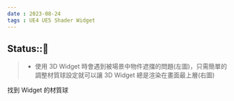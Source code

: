 ```yaml
---
date : 2023-08-24
tags : UE4 UE5 Shader Widget
---
```

Status::🌱
---
>- 使用 3D Widget 時會遇到被場景中物件遮擋的問題(左圖)，只需簡單的調整材質球設定就可以讓 3D Widget 總是渲染在畫面最上層(右圖)
    
    

找到 Widget 的材質球